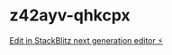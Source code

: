 # z42ayv-qhkcpx

[Edit in StackBlitz next generation editor ⚡️](https://stackblitz.com/~/github.com/HarshaMLHub/z42ayv-qhkcpx)